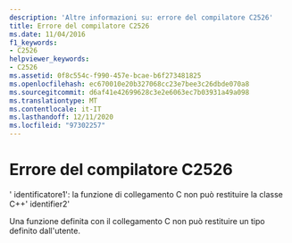 ```yaml
---
description: 'Altre informazioni su: errore del compilatore C2526'
title: Errore del compilatore C2526
ms.date: 11/04/2016
f1_keywords:
- C2526
helpviewer_keywords:
- C2526
ms.assetid: 0f8c554c-f990-457e-bcae-b6f273481825
ms.openlocfilehash: ec670010e20b327068cc23e7bee3c26dbde070a8
ms.sourcegitcommit: d6af41e42699628c3e2e6063ec7b03931a49a098
ms.translationtype: MT
ms.contentlocale: it-IT
ms.lasthandoff: 12/11/2020
ms.locfileid: "97302257"
---
```

# <a name="compiler-error-c2526"></a>Errore del compilatore C2526

' identificatore1': la funzione di collegamento C non può restituire la classe C++' identifier2'

Una funzione definita con il collegamento C non può restituire un tipo definito dall'utente.

